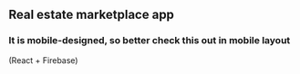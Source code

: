 ## Real estate marketplace app  
### It is mobile-designed, so better check this out in mobile layout
(React + Firebase)
